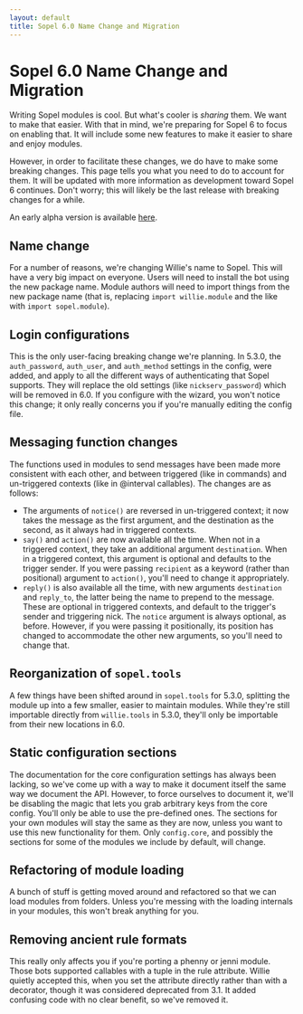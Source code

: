 ```yaml
---
layout: default
title: Sopel 6.0 Name Change and Migration
---
```


# Sopel 6.0 Name Change and Migration

Writing Sopel modules is cool. But what's cooler is *sharing* them. We want to
make that easier. With that in mind, we're preparing for Sopel 6 to focus on
enabling that. It will include some new features to make it easier to share and
enjoy modules.

However, in order to facilitate these changes, we do have to make some breaking
changes. This page tells you what you need to do to account for them. It will
be updated with more information as development toward Sopel 6 continues.
Don't worry; this will likely be the last release with breaking changes for a
while.

An early alpha version is available [here](https://github.com/sopel-irc/sopel/releases/tag/6.0.0a4).

## Name change

For a number of reasons, we're changing Willie's name to Sopel. This will have
a very big impact on everyone. Users will need to install the bot using the new
package name. Module authors will need to import things from the new package
name (that is, replacing `import willie.module` and the like with
`import sopel.module`).

## Login configurations

This is the only user-facing breaking change we're planning. In 5.3.0, the
`auth_password`, `auth_user`, and `auth_method` settings in the config, were
added, and apply to all the different ways of authenticating that Sopel
supports. They will replace the old settings (like `nickserv_password`) which
will be removed in 6.0.  If you configure with the wizard, you won't notice
this change; it only really concerns you if you're manually editing the config
file.

## Messaging function changes

The functions used in modules to send messages have been made more consistent
with each other, and between triggered (like in commands) and un-triggered
contexts (like in @interval callables). The changes are as follows:

* The arguments of `notice()` are reversed in un-triggered context; it now
  takes the message as the first argument, and the destination as the second,
  as it always had in triggered contexts.
* `say()` and `action()` are now available all the time. When not in a
  triggered context, they take an additional argument `destination`. When in a
  triggered context, this argument is optional and defaults to the trigger
  sender. If you were passing `recipient` as a keyword (rather than positional)
  argument to `action()`, you'll need to change it appropriately.
* `reply()` is also available all the time, with new arguments
  `destination` and `reply_to`, the latter being the name to prepend to the
  message. These are optional in triggered contexts, and default to the
  trigger's sender and triggering nick. The `notice` argument is always
  optional, as before. However, if you were passing it positionally, its
  position has changed to accommodate the other new arguments, so you'll need
  to change that.


## Reorganization of `sopel.tools`

A few things have been shifted around in `sopel.tools` for 5.3.0, splitting
the module up into a few smaller, easier to maintain modules. While they're
still importable directly from `willie.tools` in 5.3.0, they'll only be
importable from their new locations in 6.0.

## Static configuration sections

The documentation for the core configuration settings has always been lacking,
so we've come up with a way to make it document itself the same way we document
the API. However, to force ourselves to document it, we'll be disabling the
magic that lets you grab arbitrary keys from the core config. You'll only be
able to use the pre-defined ones. The sections for your own modules will stay
the same as they are now, unless you want to use this new functionality for
them. Only `config.core`, and possibly the sections for some of the modules we
include by default, will change.

## Refactoring of module loading

A bunch of stuff is getting moved around and refactored so that we can load
modules from folders. Unless you're messing with the loading internals in your
modules, this won't break anything for you.

## Removing ancient rule formats

This really only affects you if you're porting a phenny or jenni module. Those
bots supported callables with a tuple in the rule attribute. Willie quietly
accepted this, when you set the attribute directly rather than with a
decorator, though it was considered deprecated from 3.1. It added confusing
code with no clear benefit, so we've removed it.

